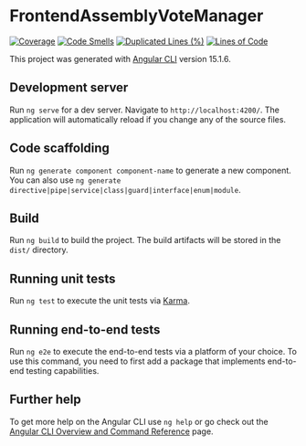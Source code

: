 # FrontendAssemblyVoteManager

[![Coverage](https://sonarcloud.io/api/project_badges/measure?project=luizhenriqque18_frontend-assembly-vote-manager&metric=coverage)](https://sonarcloud.io/summary/new_code?id=luizhenriqque18_frontend-assembly-vote-manager)
[![Code Smells](https://sonarcloud.io/api/project_badges/measure?project=luizhenriqque18_frontend-assembly-vote-manager&metric=code_smells)](https://sonarcloud.io/summary/new_code?id=luizhenriqque18_frontend-assembly-vote-manager)
[![Duplicated Lines (%)](https://sonarcloud.io/api/project_badges/measure?project=luizhenriqque18_frontend-assembly-vote-manager&metric=duplicated_lines_density)](https://sonarcloud.io/summary/new_code?id=luizhenriqque18_frontend-assembly-vote-manager)
[![Lines of Code](https://sonarcloud.io/api/project_badges/measure?project=luizhenriqque18_frontend-assembly-vote-manager&metric=ncloc)](https://sonarcloud.io/summary/new_code?id=luizhenriqque18_frontend-assembly-vote-manager)

This project was generated with [Angular CLI](https://github.com/angular/angular-cli) version 15.1.6.

## Development server

Run `ng serve` for a dev server. Navigate to `http://localhost:4200/`. The application will automatically reload if you change any of the source files.

## Code scaffolding

Run `ng generate component component-name` to generate a new component. You can also use `ng generate directive|pipe|service|class|guard|interface|enum|module`.

## Build

Run `ng build` to build the project. The build artifacts will be stored in the `dist/` directory.

## Running unit tests

Run `ng test` to execute the unit tests via [Karma](https://karma-runner.github.io).

## Running end-to-end tests

Run `ng e2e` to execute the end-to-end tests via a platform of your choice. To use this command, you need to first add a package that implements end-to-end testing capabilities.

## Further help

To get more help on the Angular CLI use `ng help` or go check out the [Angular CLI Overview and Command Reference](https://angular.io/cli) page.
